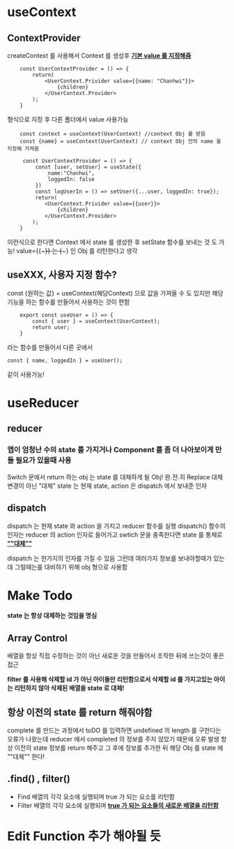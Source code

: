# useContext

## ContextProvider

createContext 를 사용해서 Context 를 생성후
<b><u>기본 value 를 지정해줌</u></b>

```
    const UserContextProvider = () => {
        return(
            <UserContext.Privider value={{name: "Chanhwi"}}>
                {children}
            </UserContext.Provider>
        );
    }
```

형식으로 지정 후 다른 폴더에서 value 사용가능

```
    const context = useContext(UserContext) //context Obj 를 받음
    const {name} = useContext(UserContext) // context Obj 안의 name 을 지정해 가져옴
```

```
     const UserContextProvider = () => {
         const [user, setUser] = useState({
             name:"Chanhwi",
             loggedIn: false
         })
         const logUserIn = () => setUser({...user, loggedIn: true});
         return(
            <UserContext.Privider value={{user}}>
                {children}
            </UserContext.Provider>
        );
    }
```

이런식으로 한다면 Context 에서 state 를 생성한 후 setState 함수를 보내는 것 도 가능!
value={{~~~}} 는 {~~~} 인 Obj 를 리턴한다고 생각

## useXXX, 사용자 지정 함수?

const {원하는 값} = useContext(해당Context) 으로 값을 가져올 수 도 있지만 해당 기능을 하는 함수를 만들어서 사용하는 것이 편함

```
    export const useUser = () => {
        const { user } = useContext(UserContext);
        return user;
    }
```

라는 함수를 만들어서 다른 곳에서

```
const { name, loggedIn } = useUser();
```

같이 사용가능!

# useReducer

## reducer

### 앱이 엄청난 수의 state 를 가지거나 Component 를 좀 더 나아보이게 만들 필요가 있을때 사용

Switch 문에서 return 하는 obj 는 state 를 대체하게 될 Obj!
<string>완.전.히 Replace 대체</strong>
변경이 아닌 "대체"
state 는 현재 state, action 은 dispatch 에서 보내준 인자

## dispatch

dispatch 는 현재 state 와 action 을 가지고 reducer 함수를 실행
dispatch() 함수의 인자는 reducer 의 action 인자로 들어가고 swtich 문을 충족한다면
state 를 통체로 <strong><u>""대체""</u></strong>

dispatch 는 한가지의 인자를 가질 수 있음
그런데 여러가지 정보를 보내야할때가 있는데 그럴때는를 대비하기 위해 obj 형으로 사용함

# Make Todo

<strong>state 는 항상 대체하는 것임을 명심 </strong>

## Array Control

배열을 항상 직접 수정하는 것이 아닌 새로운 것을 만들어서 조작한 뒤에 쓰는것이 좋은 접근

<strong>filter 를 사용해 삭제할 id 가 아닌 아이들만 리턴함으로서 삭제할 id 를 가지고있는 아이는 리턴하지 않아 삭제된 배열을 state 로 대체!</strong>

## 항상 이전의 state 를 return 해줘야함

complete 를 만드는 과정에서 toDO 를 입력하면 undefined 의 length 를 구한다는 오류가 나왔는데
reducer 에서 completed 의 정보를 주지 않았기 때문에 오류 발생 항상 이전의 state 정보를 return 해주고 그 후에 정보를 추가한 뒤 해당 Obj 를 state 에 ""대체"" 한다!

## .find() , filter()

<ul>
    <li>Find 배열의 각각 요소에 실행되며 true 가 되는 요소를 리턴함
    <li>Filter 배열의 각각 요소에 실행되며 <b><u> true 가 되는 요소들의 새로운 배열을 리턴함</u></b>
</ul>

# Edit Function 추가 해야될 듯
